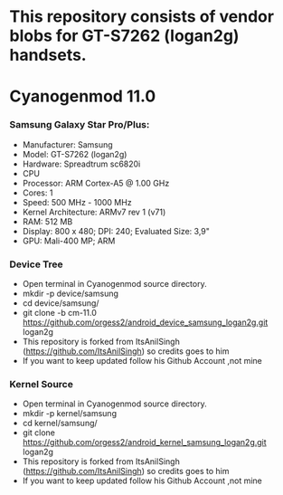 # This repository consists of vendor blobs for GT-S7262 (logan2g) handsets.

# Cyanogenmod 11.0

### Samsung Galaxy Star Pro/Plus:
 * Manufacturer: Samsung
 * Model: GT-S7262 (logan2g)
 * Hardware: Spreadtrum sc6820i
 * CPU
  * Processor: ARM Cortex-A5 @ 1.00 GHz
  * Cores: 1
  * Speed: 500 MHz - 1000 MHz
 * Kernel Architecture: ARMv7 rev 1 (v71)
 * RAM: 512 MB
 * Display: 800 x 480; DPI: 240; Evaluated Size: 3,9"
 * GPU: Mali-400 MP; ARM

### Device Tree
* Open terminal in Cyanogenmod source directory.
* mkdir -p device/samsung
* cd device/samsung/
* git clone -b cm-11.0 https://github.com/orgess2/android_device_samsung_logan2g.git logan2g
* This repository is forked from ItsAnilSingh (https://github.com/ItsAnilSingh) so credits goes to him
* If you want to keep updated follow his Github Account ,not mine
### Kernel Source
* Open terminal in Cyanogenmod source directory.
* mkdir -p kernel/samsung
* cd kernel/samsung/
* git clone https://github.com/orgess2/android_kernel_samsung_logan2g.git logan2g
* This repository is forked from ItsAnilSingh (https://github.com/ItsAnilSingh) so credits goes to him
* If you want to keep updated follow his Github Account ,not mine
